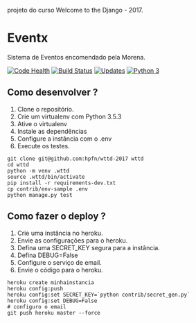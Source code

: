 projeto do curso Welcome to the Django - 2017.
 
# Eventx
Sistema de Eventos encomendado pela Morena.

[![Code Health](https://landscape.io/github/hpfn/wttd-2017/master/landscape.svg?style=flat)](https://landscape.io/github/hpfn/wttd-2017/master)
[![Build Status](https://travis-ci.org/hpfn/wttd-2017.svg?branch=master)](https://travis-ci.org/hpfn/wttd-2017)
[![Updates](https://pyup.io/repos/github/hpfn/wttd-2017/shield.svg)](https://pyup.io/repos/github/hpfn/wttd-2017/)
[![Python 3](https://pyup.io/repos/github/hpfn/wttd-2017/python-3-shield.svg)](https://pyup.io/repos/github/hpfn/wttd-2017/)


## Como desenvolver ?

1. Clone o repositório.
2. Crie um virtualenv com Python 3.5.3
3. Ative o virtualenv
4. Instale as dependências
5. Configure a instância com o .env
6. Execute os testes.

```console
git clone git@github.com:hpfn/wttd-2017 wttd
cd wttd
python -m venv .wttd
source .wttd/bin/activate
pip install -r requirements-dev.txt
cp contrib/env-sample .env
python manage.py test
```

## Como fazer o deploy ?

1. Crie uma instância no heroku.
2. Envie as configurações para o heroku.
3. Defina uma SECRET_KEY segura para a instância.
4. Defina DEBUG=False
5. Configure o serviço de email.
6. Envie o código para o heroku.

```console
heroku create minhainstancia
heroku config:push
heroku config:set SECRET_KEY=`python contrib/secret_gen.py`
heroku config:set DEBUG=False
# configuro o email
git push heroku master --force
```
 
 
 

